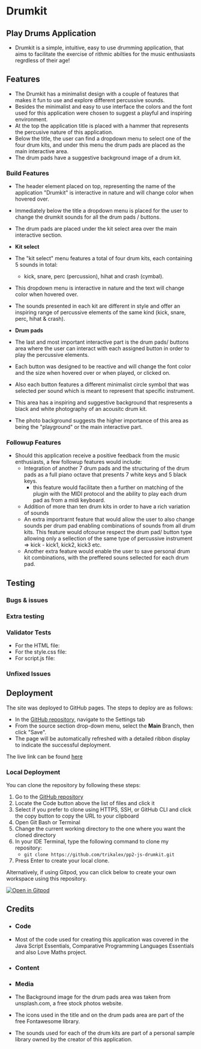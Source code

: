 # Drumkit 
## Play Drums Application
- Drumkit is a simple, intuitive, easy to use drumming application, 
that aims to facilitate the exercise of rithmic abilties for the music enthusiasts regrdless of their age! 

## Features
- The Drumkit has a minimalist design with a couple of features that makes it fun to use and explore different percussive sounds. 
- Besides the minimalist and easy to use interface the colors and the font used for this application were chosen to suggest a playful and inspiring environment.
- At the top the application title is placed with a hammer that represents the percusive nature of this application.
- Below the title, the user can find a dropdown menu to select one of the four drum kits, and under this menu the drum pads are placed as the main interactive area. 
- The drum pads have a suggestive background image of a drum kit. 

### Build Features
- The header element placed on top, representing the name of the application "Drumkit" is interactive in nature and will change color when hovered over. 
- Immediately below the title a dropdown menu is placed for the user to change the drumkit sounds for all the drum pads / buttons.
- The drum pads are placed under the kit select area over the main interactive section.  

- __Kit select__
- The "kit select" menu features a total of four drum kits, each containing 5 sounds in total:
  - kick, snare, perc (percussion), hihat and crash (cymbal).
- This dropdown menu is interactive in nature and the text will change color when hovered over.
- The sounds presented in each kit are different in style and offer an inspiring range of percussive elements of the same kind (kick, snare, perc, hihat & crash).

- __Drum pads__
- The last and most important interactive part is the drum pads/ buttons area where the user can interact with each assigned button in order to play the percussive elements.
- Each button was designed to be reactive and will change the font color and the size when hovered over or when played, or clicked on.
- Also each button features a different minimalist circle symbol that was selected per sound which is meant to represent that specific instrument.
- This area has a inspiring and suggestive background that respresents a black and white photography of an acousitc drum kit. 
- The photo background suggests the higher importance of this area as being the "playground" or the main interactive part.

### Followup Features
- Should this application receive a positive feedback from the music enthusiasts, a few followup features would include:
  - Integration of another 7 drum pads and the structuring of the drum pads as a full piano octave that presents 7 white keys and 5 black keys.
    - this feature would facilitate then a further on matching of the plugin with the MIDI protocol and the ability to play each drum pad as from a midi keyboard.
  - Addition of more than ten drum kits in order to have a rich variation of sounds
  - An extra importrarnt feature that would allow the user to also change sounds per drum pad enabling combinations of sounds from all drum kits. This feature would ofcourse respect the drum pad/ button type allowing only a sellection of the same type of percussive instrument => kick - kick1, kick2, kick3 etc.
  - Another extra feature would enable the user to save personal drum kit combinations, with the preffered souns sellected for each drum pad. 

## Testing 

### Bugs & issues

### Extra testing

### Validator Tests
- For the HTML file:
- For the style.css file:
- For script.js file:

### Unfixed Issues

## Deployment

The site was deployed to GitHub pages. The steps to deploy are as follows: 
  - In the [GitHub repository](https://github.com/trikalex/pp2-js-drumkit), navigate to the Settings tab 
  - From the source section drop-down menu, select the **Main** Branch, then click "Save".
  - The page will be automatically refreshed with a detailed ribbon display to indicate the successful deployment.

The live link can be found [here](https://trikalex.github.io/pp2-js-drumkit/)

### Local Deployment

You can clone the repository by following these steps:

1. Go to the [GitHub repository](https://github.com/trikalex/pp2-js-drumkit) 
2. Locate the Code button above the list of files and click it 
3. Select if you prefer to clone using HTTPS, SSH, or GitHub CLI and click the copy button to copy the URL to your clipboard
4. Open Git Bash or Terminal
5. Change the current working directory to the one where you want the cloned directory
6. In your IDE Terminal, type the following command to clone my repository:
	- `git clone https://github.com/trikalex/pp2-js-drumkit.git`
7. Press Enter to create your local clone.

Alternatively, if using Gitpod, you can click below to create your own workspace using this repository.

[![Open in Gitpod](https://gitpod.io/button/open-in-gitpod.svg)](https://gitpod.io/#https://github.com/trikalex/pp2-js-drumkit)

## Credits 

- ### Code
- Most of the code used for creating this application was covered in the Java Script Essentials, Comparative Programming Languages Essentials and also Love Maths project.

- ### Content

- ### Media
- The Background image for the drum pads area was taken from unsplash.com, a free stock photos website.
- The icons used in the title and on the drum pads area are part of the free Fontawesome library. 
- The sounds used for each of the drum kits are part of a personal sample library owned by the creator of this application.  
